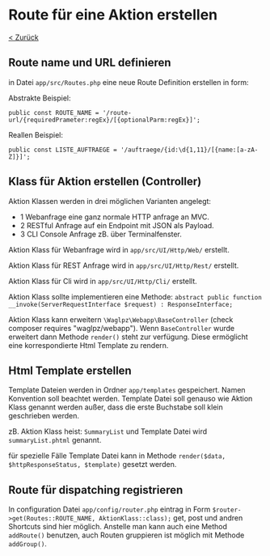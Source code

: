# Route für eine Aktion erstellen
 [< Zurück](../development.md)
## Route name und URL definieren

in Datei  `app/src/Routes.php` eine neue Route Definition erstellen in form:

Abstrakte Beispiel:

`public const ROUTE_NAME = '/route-url/{requiredPrameter:regEx}/[{optionalParm:regEx}]';`

Reallen Beispiel:

`public const LISTE_AUFTRAEGE = '/auftraege/{id:\d{1,11}/[{name:[a-zA-Z]}]';`

## Klass für Aktion erstellen (Controller) 
 Aktion Klassen werden in drei möglichen Varianten angelegt:
 - 1 Webanfrage eine ganz normale HTTP anfrage an MVC.
 - 2 RESTful Anfrage auf ein Endpoint mit JSON als Payload.
 - 3 CLI Console Anfrage zB. über Terminalfenster.

Aktion Klass für Webanfrage wird in `app/src/UI/Http/Web/` erstellt.

Aktion Klass für REST Anfrage wird in `app/src/UI/Http/Rest/` erstellt.

Aktion Klass für Cli wird in `app/src/UI/Http/Cli/` erstellt.


Aktion Klass sollte implementieren eine Methode: 
`abstract public function __invoke(ServerRequestInterface $request) : ResponseInterface;`

Aktion Klass kann erweitern `\Waglpz\Webapp\BaseController` (check composer requires "waglpz/webapp").
Wenn `BaseController` wurde erweitert dann Methode `render()` steht zur verfügung.
Diese ermöglicht eine korrespondierte Html Template zu rendern.

## Html Template erstellen

Template Dateien werden in Ordner `app/templates` gespeichert.
Namen Konvention soll beachtet werden. 
Template Datei soll genauso wie Aktion Klass genannt werden außer, 
dass die erste Buchstabe soll klein geschrieben werden.
   
zB. Aktion Klass heist: `SummaryList` und Template Datei wird `summaryList.phtml` genannt.

für spezielle Fälle Template Datei kann in Methode `render($data, $httpResponseStatus, $template)` gesetzt werden.
  
## Route für dispatching registrieren

In configuration Datei `app/config/router.php` eintrag in Form
`$router->get(Routes::ROUTE_NAME, AktionKlass::class);`
get, post und andren Shortcuts sind hier möglich. Anstelle man kann auch eine
Method `addRoute()` benutzen, auch Routen gruppieren ist möglich mit Methode `addGroup()`.

